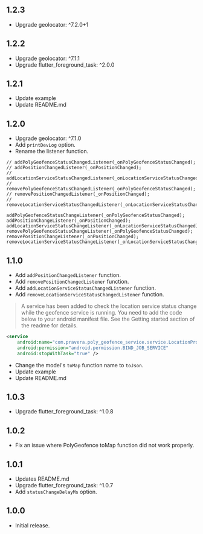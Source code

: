 ## 1.2.3

* Upgrade geolocator: ^7.2.0+1

## 1.2.2

* Upgrade geolocator: ^7.1.1
* Upgrade flutter_foreground_task: ^2.0.0

## 1.2.1

* Update example
* Update README.md

## 1.2.0

* Upgrade geolocator: ^7.1.0
* Add `printDevLog` option.
* Rename the listener function.
```text
// addPolyGeofenceStatusChangedListener(_onPolyGeofenceStatusChanged);
// addPositionChangedListener(_onPositionChanged);
// addLocationServiceStatusChangedListener(_onLocationServiceStatusChanged);
// removePolyGeofenceStatusChangedListener(_onPolyGeofenceStatusChanged);
// removePositionChangedListener(_onPositionChanged);
// removeLocationServiceStatusChangedListener(_onLocationServiceStatusChanged);

addPolyGeofenceStatusChangeListener(_onPolyGeofenceStatusChanged);
addPositionChangeListener(_onPositionChanged);
addLocationServiceStatusChangeListener(_onLocationServiceStatusChanged);
removePolyGeofenceStatusChangeListener(_onPolyGeofenceStatusChanged);
removePositionChangeListener(_onPositionChanged);
removeLocationServiceStatusChangeListener(_onLocationServiceStatusChanged);
```

## 1.1.0

* Add `addPositionChangedListener` function.
* Add `removePositionChangedListener` function.
* Add `addLocationServiceStatusChangedListener` function.
* Add `removeLocationServiceStatusChangedListener` function.
> A service has been added to check the location service status change while the geofence service is running. 
You need to add the code below to your android manifest file. See the Getting started section of the readme for details.
```xml
<service
    android:name="com.pravera.poly_geofence_service.service.LocationProviderIntentService"
    android:permission="android.permission.BIND_JOB_SERVICE"
    android:stopWithTask="true" />
```
* Change the model's `toMap` function name to `toJson`.
* Update example
* Update README.md

## 1.0.3

* Upgrade flutter_foreground_task: ^1.0.8

## 1.0.2

* Fix an issue where PolyGeofence toMap function did not work properly.

## 1.0.1

* Updates README.md
* Upgrade flutter_foreground_task: ^1.0.7
* Add `statusChangeDelayMs` option.

## 1.0.0

* Initial release.
